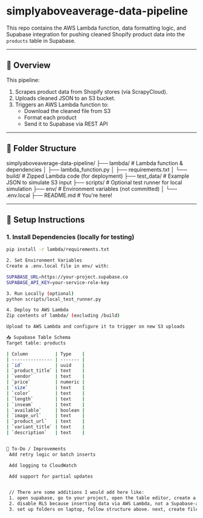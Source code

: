 # simplyaboveaverage-data-pipeline

This repo contains the AWS Lambda function, data formatting logic, and Supabase integration for pushing cleaned Shopify product data into the `products` table in Supabase.

---

## 🧠 Overview

This pipeline:
1. Scrapes product data from Shopify stores (via ScrapyCloud).
2. Uploads cleaned JSON to an S3 bucket.
3. Triggers an AWS Lambda function to:
   - Download the cleaned file from S3
   - Format each product
   - Send it to Supabase via REST API

---

## 📁 Folder Structure

simplyaboveaverage-data-pipeline/
├── lambda/ # Lambda function & dependencies
│ ├── lambda_function.py
│ ├── requirements.txt
│ └── build/ # Zipped Lambda code (for deployment)
├── test_data/ # Example JSON to simulate S3 input
├── scripts/ # Optional test runner for local simulation
├── env/ # Environment variables (not committed)
│ └── .env.local
├── README.md # You're here!

---

## 🔧 Setup Instructions

### 1. Install Dependencies (locally for testing)

```bash
pip install -r lambda/requirements.txt

2. Set Environment Variables
Create a .env.local file in env/ with:

SUPABASE_URL=https://your-project.supabase.co
SUPABASE_API_KEY=your-service-role-key

3. Run Locally (optional)
python scripts/local_test_runner.py

4. Deploy to AWS Lambda
Zip contents of lambda/ (excluding /build)

Upload to AWS Lambda and configure it to trigger on new S3 uploads

📥 Supabase Table Schema
Target table: products

| Column          | Type    |
| --------------- | ------- |
| `id`            | uuid    |
| `product_title` | text    |
| `vendor`        | text    |
| `price`         | numeric |
| `size`          | text    |
| `color`         | text    |
| `length`        | text    |
| `inseam`        | text    |
| `available`     | boolean |
| `image_url`     | text    |
| `product_url`   | text    |
| `variant_title` | text    |
| `description`   | text    |


🚀 To-Do / Improvements
 Add retry logic or batch inserts

 Add logging to CloudWatch

 Add support for partial updates


 // There are some additions I would add here like: 
 1. open supabase, go to your project, open the table editor, create a new table called products. (use the table above for columns) 
 2. disable RLS because inserting data via AWS Lambda, not a Supabase-authenticated client. If RLS enbaled with no polify, Supabase will block all inserts, reads, adn updates by default — including the Lambda function. (later when showing users their trnasaction history, might need to find a solution that enables RLS so that we can tie product rows to logged-in users)
 3. set up folders on laptop, follow structure above. next, create files. 